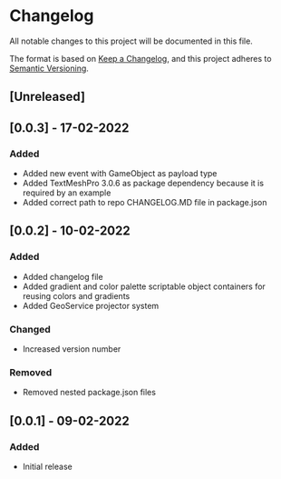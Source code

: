 # Changelog
All notable changes to this project will be documented in this file.

The format is based on [Keep a Changelog](https://keepachangelog.com/en/1.0.0/),
and this project adheres to [Semantic Versioning](https://semver.org/spec/v2.0.0.html).

## [Unreleased]

## [0.0.3] - 17-02-2022

### Added

- Added new event with GameObject as payload type
- Added TextMeshPro 3.0.6 as package dependency because it is required by an example
- Added correct path to repo CHANGELOG.MD file in package.json

## [0.0.2] - 10-02-2022
### Added
- Added changelog file
- Added gradient and color palette scriptable object containers for reusing colors and gradients
- Added GeoService projector system

### Changed
- Increased version number

### Removed
- Removed nested package.json files

## [0.0.1] - 09-02-2022
### Added
- Initial release
